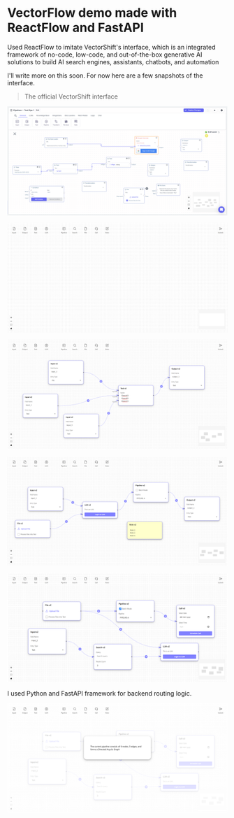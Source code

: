 # VectorFlow demo made with ReactFlow and FastAPI

Used ReactFlow to imitate VectorShift's interface, which is an integrated framework of no-code, low-code, and out-of-the-box generative AI solutions to build AI search engines, assistants, chatbots, and automation

I'll write more on this soon. For now here are a few snapshots of the interface.

> The official VectorShift interface

![](https://raw.githubusercontent.com/subham99saha/reactflow-vectorshift-demo/refs/heads/main/snaps/app.vectorshift.ai_pipelines_673f1c3c4115f19a4c2da603_vw%3Dedit.png)

![](https://raw.githubusercontent.com/subham99saha/reactflow-vectorshift-demo/refs/heads/main/snaps/localhost_3000_.png)

![](https://raw.githubusercontent.com/subham99saha/reactflow-vectorshift-demo/refs/heads/main/snaps/localhost_3000_%20(1).png)

![](https://raw.githubusercontent.com/subham99saha/reactflow-vectorshift-demo/refs/heads/main/snaps/localhost_3000_%20(2).png)

![](https://raw.githubusercontent.com/subham99saha/reactflow-vectorshift-demo/refs/heads/main/snaps/localhost_3000_%20(3).png)

I used Python and FastAPI framework for backend routing logic.

![](https://raw.githubusercontent.com/subham99saha/reactflow-vectorshift-demo/refs/heads/main/snaps/localhost_3000_%20(4).png)

